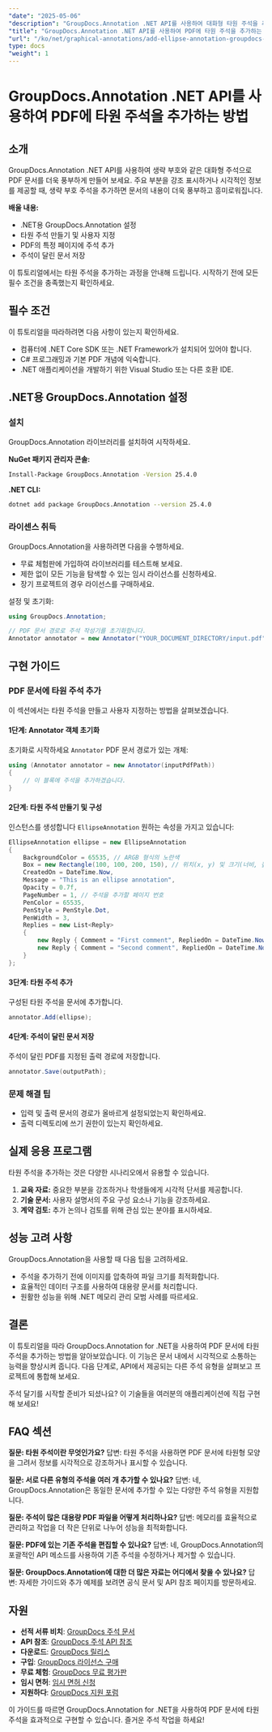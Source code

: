 ```yaml
---
"date": "2025-05-06"
"description": "GroupDocs.Annotation .NET API를 사용하여 대화형 타원 주석을 추가하여 PDF 문서를 개선하는 방법을 알아보세요. 이 가이드는 개발자를 위한 단계별 지침을 제공합니다."
"title": "GroupDocs.Annotation .NET API를 사용하여 PDF에 타원 주석을 추가하는 방법"
"url": "/ko/net/graphical-annotations/add-ellipse-annotation-groupdocs-annotation-dotnet/"
type: docs
"weight": 1
---
```


# GroupDocs.Annotation .NET API를 사용하여 PDF에 타원 주석을 추가하는 방법

## 소개

GroupDocs.Annotation .NET API를 사용하여 생략 부호와 같은 대화형 주석으로 PDF 문서를 더욱 풍부하게 만들어 보세요. 주요 부분을 강조 표시하거나 시각적인 정보를 제공할 때, 생략 부호 주석을 추가하면 문서의 내용이 더욱 풍부하고 흥미로워집니다.

**배울 내용:**
- .NET용 GroupDocs.Annotation 설정
- 타원 주석 만들기 및 사용자 지정
- PDF의 특정 페이지에 주석 추가
- 주석이 달린 문서 저장

이 튜토리얼에서는 타원 주석을 추가하는 과정을 안내해 드립니다. 시작하기 전에 모든 필수 조건을 충족했는지 확인하세요.

## 필수 조건

이 튜토리얼을 따라하려면 다음 사항이 있는지 확인하세요.
- 컴퓨터에 .NET Core SDK 또는 .NET Framework가 설치되어 있어야 합니다.
- C# 프로그래밍과 기본 PDF 개념에 익숙합니다.
- .NET 애플리케이션을 개발하기 위한 Visual Studio 또는 다른 호환 IDE.

## .NET용 GroupDocs.Annotation 설정

### 설치

GroupDocs.Annotation 라이브러리를 설치하여 시작하세요.

**NuGet 패키지 관리자 콘솔:**
```bash
Install-Package GroupDocs.Annotation -Version 25.4.0
```

**.NET CLI:**
```bash
dotnet add package GroupDocs.Annotation --version 25.4.0
```

### 라이센스 취득

GroupDocs.Annotation을 사용하려면 다음을 수행하세요.
- 무료 체험판에 가입하여 라이브러리를 테스트해 보세요.
- 제한 없이 모든 기능을 탐색할 수 있는 임시 라이선스를 신청하세요.
- 장기 프로젝트의 경우 라이선스를 구매하세요.

설정 및 초기화:
```csharp
using GroupDocs.Annotation;

// PDF 문서 경로로 주석 작성기를 초기화합니다.
Annotator annotator = new Annotator("YOUR_DOCUMENT_DIRECTORY/input.pdf");
```

## 구현 가이드

### PDF 문서에 타원 주석 추가

이 섹션에서는 타원 주석을 만들고 사용자 지정하는 방법을 살펴보겠습니다.

#### 1단계: Annotator 객체 초기화

초기화로 시작하세요 `Annotator` PDF 문서 경로가 있는 개체:
```csharp
using (Annotator annotator = new Annotator(inputPdfPath))
{
    // 이 블록에 주석을 추가하겠습니다.
}
```

#### 2단계: 타원 주석 만들기 및 구성

인스턴스를 생성합니다 `EllipseAnnotation` 원하는 속성을 가지고 있습니다:
```csharp
EllipseAnnotation ellipse = new EllipseAnnotation
{
    BackgroundColor = 65535, // ARGB 형식의 노란색
    Box = new Rectangle(100, 100, 200, 150), // 위치(x, y) 및 크기(너비, 높이)
    CreatedOn = DateTime.Now,
    Message = "This is an ellipse annotation",
    Opacity = 0.7f,
    PageNumber = 1, // 주석을 추가할 페이지 번호
    PenColor = 65535,
    PenStyle = PenStyle.Dot,
    PenWidth = 3,
    Replies = new List<Reply>
    {
        new Reply { Comment = "First comment", RepliedOn = DateTime.Now },
        new Reply { Comment = "Second comment", RepliedOn = DateTime.Now }
    }
};
```

#### 3단계: 타원 주석 추가

구성된 타원 주석을 문서에 추가합니다.
```csharp
annotator.Add(ellipse);
```

#### 4단계: 주석이 달린 문서 저장

주석이 달린 PDF를 지정된 출력 경로에 저장합니다.
```csharp
annotator.Save(outputPath);
```

### 문제 해결 팁

- 입력 및 출력 문서의 경로가 올바르게 설정되었는지 확인하세요.
- 출력 디렉토리에 쓰기 권한이 있는지 확인하세요.

## 실제 응용 프로그램

타원 주석을 추가하는 것은 다양한 시나리오에서 유용할 수 있습니다.
1. **교육 자료:** 중요한 부분을 강조하거나 학생들에게 시각적 단서를 제공합니다.
2. **기술 문서:** 사용자 설명서의 주요 구성 요소나 기능을 강조하세요.
3. **계약 검토:** 추가 논의나 검토를 위해 관심 있는 분야를 표시하세요.

## 성능 고려 사항

GroupDocs.Annotation을 사용할 때 다음 팁을 고려하세요.
- 주석을 추가하기 전에 이미지를 압축하여 파일 크기를 최적화합니다.
- 효율적인 데이터 구조를 사용하여 대용량 문서를 처리합니다.
- 원활한 성능을 위해 .NET 메모리 관리 모범 사례를 따르세요.

## 결론

이 튜토리얼을 따라 GroupDocs.Annotation for .NET을 사용하여 PDF 문서에 타원 주석을 추가하는 방법을 알아보았습니다. 이 기능은 문서 내에서 시각적으로 소통하는 능력을 향상시켜 줍니다. 다음 단계로, API에서 제공되는 다른 주석 유형을 살펴보고 프로젝트에 통합해 보세요.

주석 달기를 시작할 준비가 되셨나요? 이 기술들을 여러분의 애플리케이션에 직접 구현해 보세요!

## FAQ 섹션

**질문: 타원 주석이란 무엇인가요?**
답변: 타원 주석을 사용하면 PDF 문서에 타원형 모양을 그려서 정보를 시각적으로 강조하거나 표시할 수 있습니다.

**질문: 서로 다른 유형의 주석을 여러 개 추가할 수 있나요?**
답변: 네, GroupDocs.Annotation은 동일한 문서에 추가할 수 있는 다양한 주석 유형을 지원합니다.

**질문: 주석이 많은 대용량 PDF 파일을 어떻게 처리하나요?**
답변: 메모리를 효율적으로 관리하고 작업을 더 작은 단위로 나누어 성능을 최적화합니다.

**질문: PDF에 있는 기존 주석을 편집할 수 있나요?**
답변: 네, GroupDocs.Annotation의 포괄적인 API 메소드를 사용하여 기존 주석을 수정하거나 제거할 수 있습니다.

**질문: GroupDocs.Annotation에 대한 더 많은 자료는 어디에서 찾을 수 있나요?**
답변: 자세한 가이드와 추가 예제를 보려면 공식 문서 및 API 참조 페이지를 방문하세요.

## 자원
- **선적 서류 비치**: [GroupDocs 주석 문서](https://docs.groupdocs.com/annotation/net/)
- **API 참조**: [GroupDocs 주석 API 참조](https://reference.groupdocs.com/annotation/net/)
- **다운로드**: [GroupDocs 릴리스](https://releases.groupdocs.com/annotation/net/)
- **구입**: [GroupDocs 라이선스 구매](https://purchase.groupdocs.com/buy)
- **무료 체험**: [GroupDocs 무료 평가판](https://releases.groupdocs.com/annotation/net/)
- **임시 면허**: [임시 면허 신청](https://purchase.groupdocs.com/temporary-license/)
- **지원하다**: [GroupDocs 지원 포럼](https://forum.groupdocs.com/c/annotation/)

이 가이드를 따르면 GroupDocs.Annotation for .NET을 사용하여 PDF 문서에 타원 주석을 효과적으로 구현할 수 있습니다. 즐거운 주석 작업을 하세요!